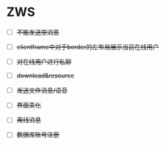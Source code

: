 # ZWS

- [ ] ~~不能发送空消息~~
- [ ] ~~clientframe中对于border的左布局展示当前在线用户~~
- [ ] ~~对在线用户进行私聊~~
- [ ] ~~download&resource~~
- [ ] ~~发送文件消息/语音~~
- [ ] ~~界面美化~~
- [ ] ~~离线消息~~
- [ ] ~~数据库账号注册~~ 

